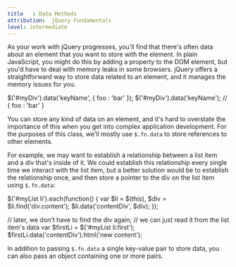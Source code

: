 ```yaml
---
title   : Data Methods
attribution:  jQuery Fundamentals
level: intermediate
---
```

As your work with jQuery progresses, you'll find that there's often data about
an element that you want to store with the element.  In plain JavaScript, you
might do this by adding a property to the DOM element, but you'd have to deal
with memory leaks in some browsers.  jQuery offers a straightforward way to
store data related to an element, and it manages the memory issues for you.

<javascript caption="Storing and retrieving data related to an element">
$('#myDiv').data('keyName', { foo : 'bar' });
$('#myDiv').data('keyName'); // { foo : 'bar' }
</javascript>

You can store any kind of data on an element, and it's hard to overstate the
importance of this when you get into complex application development.  For the
purposes of this class, we'll mostly use `$.fn.data` to store references to
other elements.

For example, we may want to establish a relationship between a list item and a
div that's inside of it.  We could establish this relationship every single
time we interact with the list item, but a better solution would be to
establish the relationship once, and then store a pointer to the div on the
list item using `$.fn.data`:

<javascript caption="Storing a relationship between elements using $.fn.data">
$('#myList li').each(function() {
  var $li = $(this), $div = $li.find('div.content');
  $li.data('contentDiv', $div);
});

// later, we don't have to find the div again;
// we can just read it from the list item's data
var $firstLi = $('#myList li:first');
$firstLi.data('contentDiv').html('new content');
</javascript>

In addition to passing `$.fn.data` a single key-value pair to store data, you can also pass an object containing one or more pairs.

